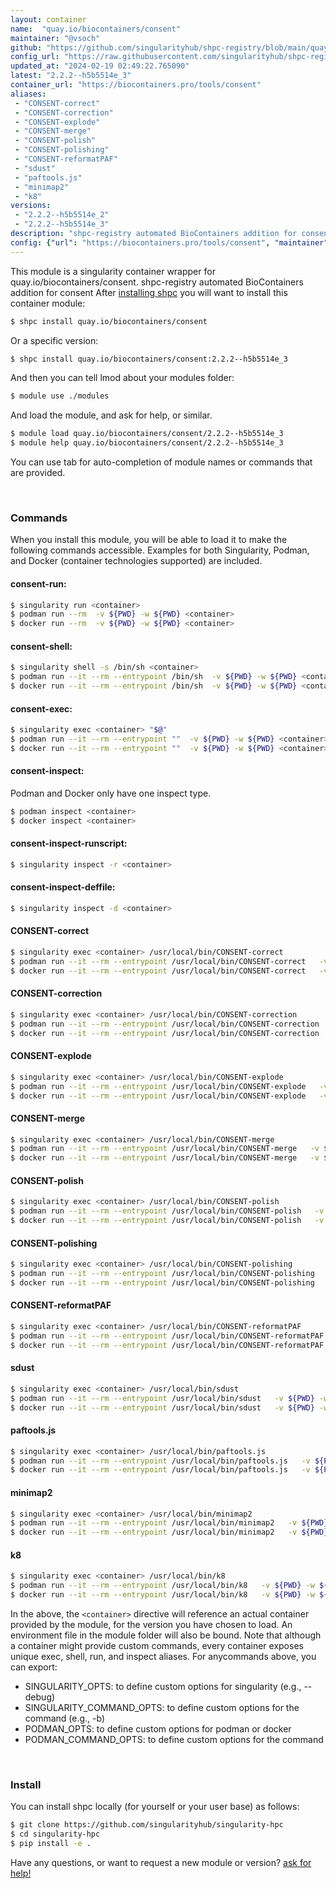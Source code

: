 ```yaml
---
layout: container
name:  "quay.io/biocontainers/consent"
maintainer: "@vsoch"
github: "https://github.com/singularityhub/shpc-registry/blob/main/quay.io/biocontainers/consent/container.yaml"
config_url: "https://raw.githubusercontent.com/singularityhub/shpc-registry/main/quay.io/biocontainers/consent/container.yaml"
updated_at: "2024-02-19 02:49:22.765090"
latest: "2.2.2--h5b5514e_3"
container_url: "https://biocontainers.pro/tools/consent"
aliases:
 - "CONSENT-correct"
 - "CONSENT-correction"
 - "CONSENT-explode"
 - "CONSENT-merge"
 - "CONSENT-polish"
 - "CONSENT-polishing"
 - "CONSENT-reformatPAF"
 - "sdust"
 - "paftools.js"
 - "minimap2"
 - "k8"
versions:
 - "2.2.2--h5b5514e_2"
 - "2.2.2--h5b5514e_3"
description: "shpc-registry automated BioContainers addition for consent"
config: {"url": "https://biocontainers.pro/tools/consent", "maintainer": "@vsoch", "description": "shpc-registry automated BioContainers addition for consent", "latest": {"2.2.2--h5b5514e_3": "sha256:e8aa2c4888e551e61964aa8e01f4056772c2cc93975e595e0ab87ede5bb8f75a"}, "tags": {"2.2.2--h5b5514e_2": "sha256:98f032fc58c454aafcbf1b47edcc57ac35b7dca2f5ee08b91b253da292c43940", "2.2.2--h5b5514e_3": "sha256:e8aa2c4888e551e61964aa8e01f4056772c2cc93975e595e0ab87ede5bb8f75a"}, "docker": "quay.io/biocontainers/consent", "aliases": {"CONSENT-correct": "/usr/local/bin/CONSENT-correct", "CONSENT-correction": "/usr/local/bin/CONSENT-correction", "CONSENT-explode": "/usr/local/bin/CONSENT-explode", "CONSENT-merge": "/usr/local/bin/CONSENT-merge", "CONSENT-polish": "/usr/local/bin/CONSENT-polish", "CONSENT-polishing": "/usr/local/bin/CONSENT-polishing", "CONSENT-reformatPAF": "/usr/local/bin/CONSENT-reformatPAF", "sdust": "/usr/local/bin/sdust", "paftools.js": "/usr/local/bin/paftools.js", "minimap2": "/usr/local/bin/minimap2", "k8": "/usr/local/bin/k8"}}
---
```


This module is a singularity container wrapper for quay.io/biocontainers/consent.
shpc-registry automated BioContainers addition for consent
After [installing shpc](#install) you will want to install this container module:


```bash
$ shpc install quay.io/biocontainers/consent
```

Or a specific version:

```bash
$ shpc install quay.io/biocontainers/consent:2.2.2--h5b5514e_3
```

And then you can tell lmod about your modules folder:

```bash
$ module use ./modules
```

And load the module, and ask for help, or similar.

```bash
$ module load quay.io/biocontainers/consent/2.2.2--h5b5514e_3
$ module help quay.io/biocontainers/consent/2.2.2--h5b5514e_3
```

You can use tab for auto-completion of module names or commands that are provided.

<br>

### Commands

When you install this module, you will be able to load it to make the following commands accessible.
Examples for both Singularity, Podman, and Docker (container technologies supported) are included.

#### consent-run:

```bash
$ singularity run <container>
$ podman run --rm  -v ${PWD} -w ${PWD} <container>
$ docker run --rm  -v ${PWD} -w ${PWD} <container>
```

#### consent-shell:

```bash
$ singularity shell -s /bin/sh <container>
$ podman run --it --rm --entrypoint /bin/sh  -v ${PWD} -w ${PWD} <container>
$ docker run --it --rm --entrypoint /bin/sh  -v ${PWD} -w ${PWD} <container>
```

#### consent-exec:

```bash
$ singularity exec <container> "$@"
$ podman run --it --rm --entrypoint ""  -v ${PWD} -w ${PWD} <container> "$@"
$ docker run --it --rm --entrypoint ""  -v ${PWD} -w ${PWD} <container> "$@"
```

#### consent-inspect:

Podman and Docker only have one inspect type.

```bash
$ podman inspect <container>
$ docker inspect <container>
```

#### consent-inspect-runscript:

```bash
$ singularity inspect -r <container>
```

#### consent-inspect-deffile:

```bash
$ singularity inspect -d <container>
```


#### CONSENT-correct

```bash
$ singularity exec <container> /usr/local/bin/CONSENT-correct
$ podman run --it --rm --entrypoint /usr/local/bin/CONSENT-correct   -v ${PWD} -w ${PWD} <container> -c " $@"
$ docker run --it --rm --entrypoint /usr/local/bin/CONSENT-correct   -v ${PWD} -w ${PWD} <container> -c " $@"
```


#### CONSENT-correction

```bash
$ singularity exec <container> /usr/local/bin/CONSENT-correction
$ podman run --it --rm --entrypoint /usr/local/bin/CONSENT-correction   -v ${PWD} -w ${PWD} <container> -c " $@"
$ docker run --it --rm --entrypoint /usr/local/bin/CONSENT-correction   -v ${PWD} -w ${PWD} <container> -c " $@"
```


#### CONSENT-explode

```bash
$ singularity exec <container> /usr/local/bin/CONSENT-explode
$ podman run --it --rm --entrypoint /usr/local/bin/CONSENT-explode   -v ${PWD} -w ${PWD} <container> -c " $@"
$ docker run --it --rm --entrypoint /usr/local/bin/CONSENT-explode   -v ${PWD} -w ${PWD} <container> -c " $@"
```


#### CONSENT-merge

```bash
$ singularity exec <container> /usr/local/bin/CONSENT-merge
$ podman run --it --rm --entrypoint /usr/local/bin/CONSENT-merge   -v ${PWD} -w ${PWD} <container> -c " $@"
$ docker run --it --rm --entrypoint /usr/local/bin/CONSENT-merge   -v ${PWD} -w ${PWD} <container> -c " $@"
```


#### CONSENT-polish

```bash
$ singularity exec <container> /usr/local/bin/CONSENT-polish
$ podman run --it --rm --entrypoint /usr/local/bin/CONSENT-polish   -v ${PWD} -w ${PWD} <container> -c " $@"
$ docker run --it --rm --entrypoint /usr/local/bin/CONSENT-polish   -v ${PWD} -w ${PWD} <container> -c " $@"
```


#### CONSENT-polishing

```bash
$ singularity exec <container> /usr/local/bin/CONSENT-polishing
$ podman run --it --rm --entrypoint /usr/local/bin/CONSENT-polishing   -v ${PWD} -w ${PWD} <container> -c " $@"
$ docker run --it --rm --entrypoint /usr/local/bin/CONSENT-polishing   -v ${PWD} -w ${PWD} <container> -c " $@"
```


#### CONSENT-reformatPAF

```bash
$ singularity exec <container> /usr/local/bin/CONSENT-reformatPAF
$ podman run --it --rm --entrypoint /usr/local/bin/CONSENT-reformatPAF   -v ${PWD} -w ${PWD} <container> -c " $@"
$ docker run --it --rm --entrypoint /usr/local/bin/CONSENT-reformatPAF   -v ${PWD} -w ${PWD} <container> -c " $@"
```


#### sdust

```bash
$ singularity exec <container> /usr/local/bin/sdust
$ podman run --it --rm --entrypoint /usr/local/bin/sdust   -v ${PWD} -w ${PWD} <container> -c " $@"
$ docker run --it --rm --entrypoint /usr/local/bin/sdust   -v ${PWD} -w ${PWD} <container> -c " $@"
```


#### paftools.js

```bash
$ singularity exec <container> /usr/local/bin/paftools.js
$ podman run --it --rm --entrypoint /usr/local/bin/paftools.js   -v ${PWD} -w ${PWD} <container> -c " $@"
$ docker run --it --rm --entrypoint /usr/local/bin/paftools.js   -v ${PWD} -w ${PWD} <container> -c " $@"
```


#### minimap2

```bash
$ singularity exec <container> /usr/local/bin/minimap2
$ podman run --it --rm --entrypoint /usr/local/bin/minimap2   -v ${PWD} -w ${PWD} <container> -c " $@"
$ docker run --it --rm --entrypoint /usr/local/bin/minimap2   -v ${PWD} -w ${PWD} <container> -c " $@"
```


#### k8

```bash
$ singularity exec <container> /usr/local/bin/k8
$ podman run --it --rm --entrypoint /usr/local/bin/k8   -v ${PWD} -w ${PWD} <container> -c " $@"
$ docker run --it --rm --entrypoint /usr/local/bin/k8   -v ${PWD} -w ${PWD} <container> -c " $@"
```



In the above, the `<container>` directive will reference an actual container provided
by the module, for the version you have chosen to load. An environment file in the
module folder will also be bound. Note that although a container
might provide custom commands, every container exposes unique exec, shell, run, and
inspect aliases. For anycommands above, you can export:

 - SINGULARITY_OPTS: to define custom options for singularity (e.g., --debug)
 - SINGULARITY_COMMAND_OPTS: to define custom options for the command (e.g., -b)
 - PODMAN_OPTS: to define custom options for podman or docker
 - PODMAN_COMMAND_OPTS: to define custom options for the command

<br>

### Install

You can install shpc locally (for yourself or your user base) as follows:

```bash
$ git clone https://github.com/singularityhub/singularity-hpc
$ cd singularity-hpc
$ pip install -e .
```

Have any questions, or want to request a new module or version? [ask for help!](https://github.com/singularityhub/singularity-hpc/issues)